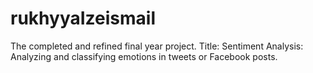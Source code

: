 # rukhyyaIzeismail
The completed and refined final year project. Title: Sentiment Analysis: Analyzing and classifying emotions in tweets or Facebook posts.
